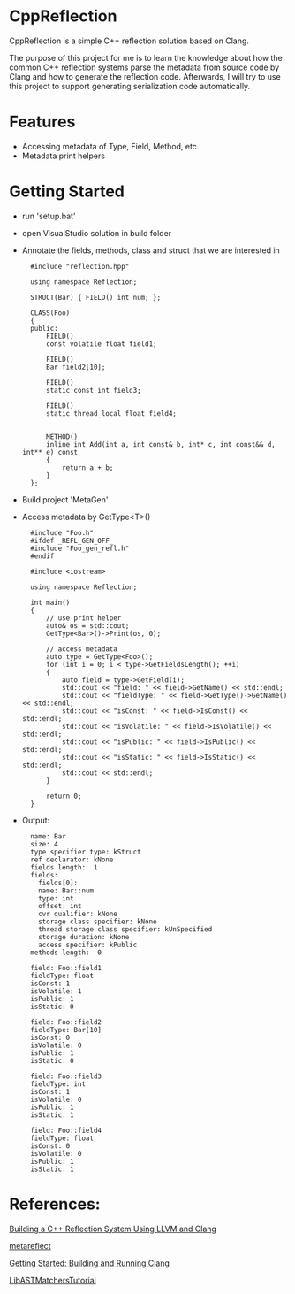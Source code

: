 # CppReflection


CppReflection is a simple C++ reflection solution based on Clang. 

The purpose of this project for me is to learn the knowledge about how the common C++ reflection systems parse the metadata from source code by Clang and how to generate the reflection code. Afterwards, I will try to use this project to support generating serialization code automatically.

# Features

- Accessing metadata of Type, Field, Method, etc.
- Metadata print helpers

# Getting Started

- run 'setup.bat'
- open VisualStudio solution in build folder
- Annotate the fields, methods, class and struct that we are interested in

		#include "reflection.hpp"
		
		using namespace Reflection;
	
		STRUCT(Bar) { FIELD() int num; };
	
		CLASS(Foo)
		{
		public:
		    FIELD()
		    const volatile float field1;
		
		    FIELD()
		    Bar field2[10];
	
			FIELD()
		    static const int field3;
	
			FIELD()
		    static thread_local float field4;
		    
		
		    METHOD()
		    inline int Add(int a, int const& b, int* c, int const&& d, int** e) const
		    {
		        return a + b;
		    }
		};
			

- Build project 'MetaGen'

- Access metadata by GetType<T\>()
		
		#include "Foo.h"
		#ifdef _REFL_GEN_OFF_
		#include "Foo_gen_refl.h"
		#endif
	
		#include <iostream>
	
		using namespace Reflection;
	
		int main()
		{
			// use print helper
			auto& os = std::cout;
			GetType<Bar>()->Print(os, 0);
		    
			// access metadata
			auto type = GetType<Foo>();
		    for (int i = 0; i < type->GetFieldsLength(); ++i)
		    {
		        auto field = type->GetField(i);
		        std::cout << "field: " << field->GetName() << std::endl;
		        std::cout << "fieldType: " << field->GetType()->GetName() << std::endl;
		        std::cout << "isConst: " << field->IsConst() << std::endl;
		        std::cout << "isVolatile: " << field->IsVolatile() << std::endl;
		        std::cout << "isPublic: " << field->IsPublic() << std::endl;
		        std::cout << "isStatic: " << field->IsStatic() << std::endl;
		        std::cout << std::endl;
		    }
			
			return 0;
		}

- Output:

		name: Bar
		size: 4
		type specifier type: kStruct
		ref declarator: kNone
		fields length:  1
		fields:
		  fields[0]:
		  name: Bar::num
		  type: int
		  offset: int
		  cvr qualifier: kNone
		  storage class specifier: kNone
		  thread storage class specifier: kUnSpecified
		  storage duration: kNone
		  access specifier: kPublic
		methods length:  0
		
		field: Foo::field1
		fieldType: float
		isConst: 1
		isVolatile: 1
		isPublic: 1
		isStatic: 0
		
		field: Foo::field2
		fieldType: Bar[10]
		isConst: 0
		isVolatile: 0
		isPublic: 1
		isStatic: 0
		
		field: Foo::field3
		fieldType: int
		isConst: 1
		isVolatile: 0
		isPublic: 1
		isStatic: 1
		
		field: Foo::field4
		fieldType: float
		isConst: 0
		isVolatile: 0
		isPublic: 1
		isStatic: 1


# References:

[Building a C++ Reflection System Using LLVM and Clang](https://arvid.io/content/static/Reflection2.pdf)

[metareflect](https://github.com/leandros/metareflect)

[Getting Started: Building and Running Clang](https://clang.llvm.org/get_started.html)

[LibASTMatchersTutorial](https://clang.llvm.org/docs/LibASTMatchersTutorial.html)





